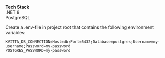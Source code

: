 **Tech Stack**</br>
.NET 8 </br>
PostgreSQL

Create a .env-file in project root that contains the following environment variables:

    KVITTA_DB_CONNECTION=Host=db;Port=5432;Database=postgres;Username=my-username;Password=my-password
    POSTGRES_PASSWORD=my-password
